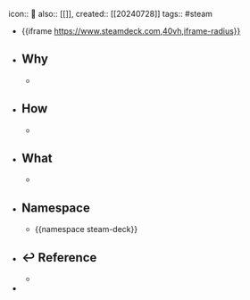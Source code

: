 icon:: 📄
also:: [[]], 
created:: [[20240728]]
tags:: #steam

- {{iframe https://www.steamdeck.com,40vh,iframe-radius}}
- ## Why
  -
- ## How
  -
- ## What
  -
- ## Namespace
  - {{namespace steam-deck}}
- ## ↩ Reference
  -
-